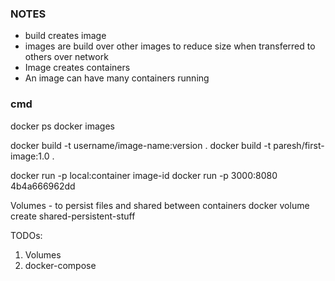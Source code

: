 
### NOTES
- build creates image
- images are build over other images to reduce size when transferred to others over network
- Image creates containers
- An image can have many containers running

### cmd
docker ps
docker images

docker build -t username/image-name:version .
docker build -t paresh/first-image:1.0 .

docker run -p local:container image-id
docker run -p 3000:8080 4b4a666962dd

Volumes - to persist files and shared between containers
docker volume create shared-persistent-stuff

TODOs:
1. Volumes
2. docker-compose


